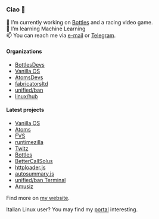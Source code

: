 ### Ciao 👋
🔭 I’m currently working on [Bottles](https://github.com/bottlesdevs/Bottles) and a racing video game.\
🌱 I’m learning Machine Learning\
📫 You can reach me via [e-mail](mailto:send@mirko.pm) or [Telegram](https://t.me/brombinmirko).

#### Organizations
- [BottlesDevs](https://github.com/bottlesdevs)
- [Vanilla OS](https://github.com/vanilla-os)
- [AtomsDevs](https://github.com/AtomsDevs)
- [fabricatorsltd](https://github.com/fabricatorsltd)
- [unified/ban](https://github.com/unified-ban)
- [linux/hub](https://github.com/linuxhubit)

#### Latest projects
- [Vanilla OS](https://github.com/vanilla-os)
- [Atoms](https://github.com/atomsdevs/Atoms)
- [FVS](https://github.com/mirkobrombin/FVS)
- [runtimezilla](https://github.com/mirkobrombin/runtimezilla)
- [Twitz](https://github.com/mirkobrombin/Twitz)
- [Bottles](https://github.com/bottlesdevs/Bottles)
- [BetterCallSolus](https://github.com/mirkobrombin/BetterCallSolus)
- [httploader.js](https://github.com/mirkobrombin/httploader.js)
- [autosummary.js](https://github.com/mirkobrombin/autosummary.js)
- [unified/ban Terminal](https://github.com/unified-ban/Terminal)
- [Amusiz](https://github.com/mirkobrombin/Amusiz)

Find more on [my website](https://mirko.pm/projects).

Italian Linux user? You may find my [portal](https://linuxhub.it) interesting.
